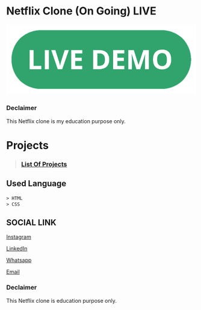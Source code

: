 # Netflix Clone (On Going) LIVE
<a href="https://netflixcloness.netlify.app/"><img src="1691213796949.png"></a>


### Declaimer

This Netflix clone is my education purpose only.

# Projects

> ### [List Of Projects](https://github.com/Balamuruganpm/MyAllProjects)

## Used Language

```
> HTML
> CSS
```

## SOCIAL LINK

[Instagram](https://instagram.com/balaselfie_bd)

[LinkedIn](https://www.linkedin.com/in/balamurugan-p-m)

[Whatsapp](https://wa.me/+919677804820)

[Email](mailto:balamuruganedsty@gmail.com)

### Declaimer

This Netflix clone is education purpose only.
